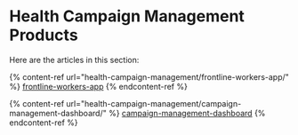# Health Campaign Management Products

Here are the articles in this section:

{% content-ref url="health-campaign-management/frontline-workers-app/" %}
[frontline-workers-app](health-campaign-management/frontline-workers-app/)
{% endcontent-ref %}

{% content-ref url="health-campaign-management/campaign-management-dashboard/" %}
[campaign-management-dashboard](health-campaign-management/campaign-management-dashboard/)
{% endcontent-ref %}
